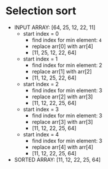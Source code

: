 # Selection sort

* INPUT ARRAY: [64, 25, 12, 22, 11]
  * start index = 0
    * find index for min element: `4`
    * replace arr[0] with arr[4]
    * [11, 25, 12, 22, 64]
  * start index = 1
    * find index for min element: 2
    * replace arr[1] with arr[2]
    * [11, 12, 25, 22, 64]
  * start index = 2
    * find index for min element: 3
    * replace arr[2] with arr[3]
    * [11, 12, 22, 25, 64]
  * start index = 3
    * find index for min element: 3
    * replace arr[3] with arr[3]
    * [11, 12, 22, 25, 64]
  * start index = 4
    * find index for min element: 3
    * replace arr[4] with arr[4]
    * [11, 12, 22, 25, 64]
* SORTED ARRAY: [11, 12, 22, 25, 64]